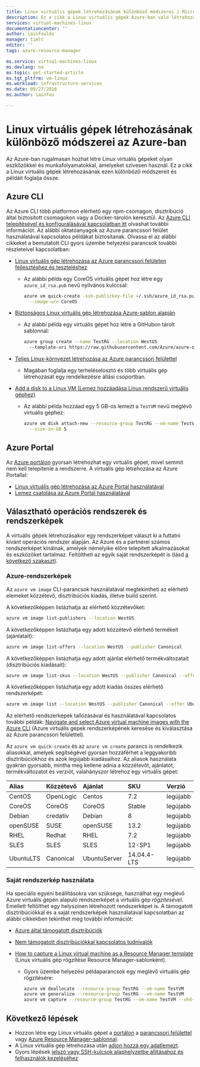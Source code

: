 ```yaml
---
title: Linux virtuális gépek létrehozásának különböző módszerei | Microsoft Docs
description: Ez a cikk a Linux virtuális gépek Azure-ban való létrehozásának különböző módszereit ismerteti, és minden módszer esetén további eszközökre és oktatóanyagokra mutató hivatkozásokat tartalmaz.
services: virtual-machines-linux
documentationcenter: ''
author: iainfoulds
manager: timlt
editor: ''
tags: azure-resource-manager

ms.service: virtual-machines-linux
ms.devlang: na
ms.topic: get-started-article
ms.tgt_pltfrm: vm-linux
ms.workload: infrastructure-services
ms.date: 09/27/2016
ms.author: iainfou

---
```

# Linux virtuális gépek létrehozásának különböző módszerei az Azure-ban
Az Azure-ban rugalmasan hozhat létre Linux virtuális gépeket olyan eszközökkel és munkafolyamatokkal, amelyeket szívesen használ. Ez a cikk a Linux virtuális gépek létrehozásának ezen különböző módszereit és példáit foglalja össze.

## Azure CLI
Az Azure CLI több platformon elérhető egy npm-csomagon, disztribúció által biztosított csomagokon vagy a Docker-tárolón keresztül. Az [Azure CLI telepítésével és konfigurálásával kapcsolatban itt](../xplat-cli-install.md) olvashat további információt. Az alábbi oktatóanyagok az Azure parancssori felület használatával kapcsolatos példákat biztosítanak. Olvassa el az alábbi cikkeket a bemutatott CLI gyors üzembe helyezési parancsok további részleteivel kapcsolatban:

* [Linux virtuális gép létrehozása az Azure parancssori felületen fejlesztéshez és teszteléshez](virtual-machines-linux-quick-create-cli.md)
  
  * Az alábbi példa egy CoreOS virtuális gépet hoz létre egy `azure_id_rsa.pub` nevű nyilvános kulccsal:
    
    ```bash
    azure vm quick-create -ssh-publickey-file ~/.ssh/azure_id_rsa.pub \
      --image-urn CoreOS
    ```
* [Biztonságos Linux virtuális gép létrehozása Azure-sablon alapján](virtual-machines-linux-create-ssh-secured-vm-from-template.md)
  
  * Az alábbi példa egy virtuális gépet hoz létre a GitHubon tárolt sablonnal:
    
    ```bash
    azure group create --name TestRG --location WestUS 
      --template-uri https://raw.githubusercontent.com/Azure/azure-quickstart-templates/master/101-vm-sshkey/azuredeploy.json
    ```
* [Teljes Linux-környezet létrehozása az Azure parancssori felülettel](virtual-machines-linux-create-cli-complete.md)
  
  * Magában foglalja egy terheléselosztó és több virtuális gép létrehozását egy rendelkezésre állási csoportban.
* [Add a disk to a Linux VM (Lemez hozzáadása Linux rendszerű virtuális géphez)](virtual-machines-linux-add-disk.md)
  
  * Az alábbi példa hozzáad egy 5 GB-os lemezt a `TestVM` nevű meglévő virtuális géphez:
    
    ```bash
    azure vm disk attach-new --resource-group TestRG --vm-name TestVM \
      --size-in-GB 5
    ```

## Azure Portal
Az [Azure portálon](https://portal.azure.com) gyorsan létrehozhat egy virtuális gépet, mivel semmit nem kell telepítenie a rendszerre. A virtuális gép létrehozása az Azure Portallal:

* [Linux virtuális gép létrehozása az Azure Portal használatával](virtual-machines-linux-quick-create-portal.md) 
* [Lemez csatolása az Azure Portal használatával](virtual-machines-linux-attach-disk-portal.md)

## Választható operációs rendszerek és rendszerképek
A virtuális gépek létrehozásakor egy rendszerképet választ ki a futtatni kívánt operációs rendszer alapján. Az Azure és a partnerei számos rendszerképet kínálnak, amelyek némelyike előre telepített alkalmazásokat és eszközöket tartalmaz. Feltöltheti az egyik saját rendszerképét is (lásd [a következő szakaszt](#use-your-own-image)).

### Azure-rendszerképek
Az `azure vm image` CLI-parancsok használatával megtekintheti az elérhető elemeket közzétevő, disztribúciós kiadás, illetve build szerint.

A következőképpen listázhatja az elérhető közzétevőket:

```bash
azure vm image list-publishers --location WestUS
```

A következőképpen listázhatja egy adott közzétevő elérhető termékeit (ajánlatait):

```bash
azure vm image list-offers --location WestUS --publisher Canonical
```

A következőképpen listázhatja egy adott ajánlat elérhető termékváltozatait (disztribúciós kiadásait):

```bash
azure vm image list-skus --location WestUS --publisher Canonical --offer UbuntuServer
```

A következőképpen listázhatja egy adott kiadás összes elérhető rendszerképét:

```bash
azure vm image list --location WestUS --publisher Canonical --offer UbuntuServer --sku 16.04.0-LTS
```

Az elérhető rendszerképek tallózásával és használatával kapcsolatos további példák: [Navigate and select Azure virtual machine images with the Azure CLI](virtual-machines-linux-cli-ps-findimage.md) (Azure virtuális gépek rendszerképének keresése és kiválasztása az Azure parancssori felülettel).

Az `azure vm quick-create` és az `azure vm create` parancs is rendelkezik aliasokkal, amelyek segítségével gyorsan hozzáférhet a leggyakoribb disztribúciókhoz és azok legújabb kiadásaihoz. Az aliasok használata gyakran gyorsabb, mintha meg kellene adnia a közzétevőt, ajánlatot, termékváltozatot és verziót, valahányszor létrehoz egy virtuális gépet:

| Alias | Közzétevő | Ajánlat | SKU | Verzió |
|:--- |:--- |:--- |:--- |:--- |
| CentOS |OpenLogic |Centos |7.2 |legújabb |
| CoreOS |CoreOS |CoreOS |Stable |legújabb |
| Debian |credativ |Debian |8 |legújabb |
| openSUSE |SUSE |openSUSE |13.2 |legújabb |
| RHEL |Redhat |RHEL |7.2 |legújabb |
| SLES |SLES |SLES |12-SP1 |legújabb |
| UbuntuLTS |Canonical |UbuntuServer |14.04.4-LTS |legújabb |

### Saját rendszerkép használata
Ha speciális egyéni beállításokra van szüksége, használhat egy meglévő Azure virtuális gépen alapuló rendszerképet a virtuális gép *rögzítésével*. Emellett feltölthet egy helyszínen létrehozott rendszerképet is. A támogatott disztribúciókkal és a saját rendszerképek használatával kapcsolatban az alábbi cikkekben tekinthet meg további információt:

* [Azure által támogatott disztribúciók](virtual-machines-linux-endorsed-distros.md)
* [Nem támogatott disztribúciókkal kapcsolatos tudnivalók](virtual-machines-linux-create-upload-generic.md)
* [How to capture a Linux virtual machine as a Resource Manager template](virtual-machines-linux-capture-image.md) (Linux virtuális gép rögzítése Resource Manager-sablonként).
  
  * Gyors üzembe helyezési példaparancsok egy meglévő virtuális gép rögzítésére:
    
    ```bash
    azure vm deallocate --resource-group TestRG --vm-name TestVM
    azure vm generalize --resource-group TestRG --vm-name TestVM
    azure vm capture --resource-group TestRG --vm-name TestVM --vhd-name-prefix CapturedVM
    ```

## Következő lépések
* Hozzon létre egy Linux virtuális gépet a [portálon](virtual-machines-linux-quick-create-portal.md) a [parancssori felülettel](virtual-machines-linux-quick-create-cli.md) vagy [Azure Resource Manager-sablonnal](virtual-machines-linux-cli-deploy-templates.md).
* A Linux virtuális gép létrehozása után [adjon hozzá egy adatlemezt](virtual-machines-linux-add-disk.md).
* Gyors lépések [jelszó vagy SSH-kulcsok alaphelyzetbe állításához és felhasználók kezeléséhez](virtual-machines-linux-using-vmaccess-extension.md)

<!--HONumber=Oct16_HO3-->


